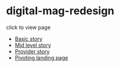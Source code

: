 # digital-mag-redesign
 
click to view page

<ul>
  <li><a href="./root-folder/stories/basic-story/basic-story.html">Basic story</a></li>
  <li><a href="./root-folder/stories/mid-level/mid-level-story.html">Mid level story</a></li>
  <li><a href="./root-folder/stories/basic-story/protection/provider_protection.html">Provider story</a></li>
  <li><a href="./root-folder/pivoting-landing-page">Pivoting landing page</a></li>
</ul>
